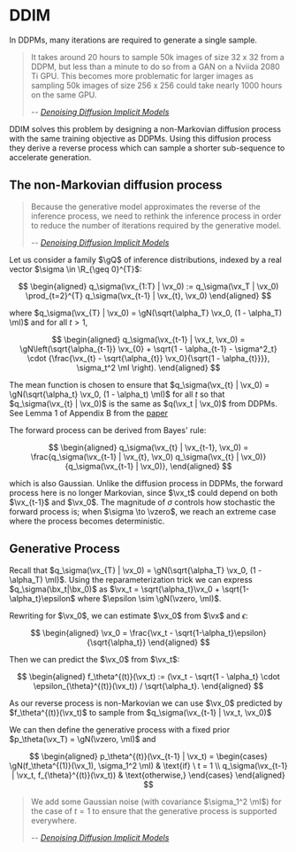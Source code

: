 # DDIM

In DDPMs, many iterations are required to generate a single sample. 

> It takes around 20 hours to sample 50k images of size 32 x 32 from a DDPM, but less than a minute to do so from a GAN on a Nviida 2080 Ti GPU. 
> This becomes more problematic for larger images as sampling 50k images of size 256 x 256 could take nearly 1000 hours on the same GPU.
> 
> -- <cite>[Denoising Diffusion Implicit Models][1]</cite>

[1]: https://arxiv.org/abs/2010.02502

DDIM solves this problem by designing a non-Markovian diffusion process with the same training objective as DDPMs. Using this diffusion process they derive a reverse process which can sample a shorter sub-sequence to accelerate generation.


## The non-Markovian diffusion process

> Because the generative model approximates the reverse of the inference process, we need to rethink the inference process in order to reduce the number of iterations required by the generative model.
>
> -- <cite>[Denoising Diffusion Implicit Models][1]</cite>

Let us consider a family $\gQ$ of inference distributions, indexed by a real vector $\sigma \in \R_{\geq 0}^{T}$:

$$
\begin{aligned}
    q_\sigma(\vx_{1:T} | \vx_0) := q_\sigma(\vx_T | \vx_0) \prod_{t=2}^{T} q_\sigma(\vx_{t-1} | \vx_{t}, \vx_0)
\end{aligned}
$$

where $q_\sigma(\vx_{T} | \vx_0) = \gN(\sqrt{\alpha_T} \vx_0, (1 - \alpha_T) \mI)$ and for all $t > 1$,

$$
\begin{aligned}
   q_\sigma(\vx_{t-1} | \vx_t, \vx_0) = \gN\left(\sqrt{\alpha_{t-1}} \vx_{0} + \sqrt{1 - \alpha_{t-1} - \sigma^2_t} \cdot {\frac{\vx_{t}  - \sqrt{\alpha_{t}} \vx_0}{\sqrt{1 - \alpha_{t}}}}, \sigma_t^2 \mI \right).
\end{aligned}
$$

The mean function is chosen to ensure that $q_\sigma(\vx_{t} | \vx_0) = \gN(\sqrt{\alpha_t} \vx_0, (1 - \alpha_t) \mI)$ for all $t$ so that $q_\sigma(\vx_{t} | \vx_0)$ is the same as $q(\vx_t | \vx_0)$ from DDPMs. See Lemma 1 of Appendix B from the [paper](https://arxiv.org/abs/2010.02502)

The forward process can be derived from Bayes' rule:

$$
\begin{aligned}
    q_\sigma(\vx_{t} | \vx_{t-1}, \vx_0) = \frac{q_\sigma(\vx_{t-1} | \vx_{t}, \vx_0) q_\sigma(\vx_{t} | \vx_0)}{q_\sigma(\vx_{t-1} | \vx_0)},
\end{aligned}
$$

which is also Gaussian. Unlike the diffusion process in DDPMs, the forward process here is no longer Markovian, since $\vx_t$ could depend on both $\vx_{t-1}$ and $\vx_0$. The magnitude of $\sigma$ controls how stochastic the forward process is; when $\sigma \to \vzero$, we reach an extreme case where the process becomes deterministic.

## Generative Process

Recall that $q_\sigma(\vx_{T} | \vx_0) = \gN(\sqrt{\alpha_T} \vx_0, (1 - \alpha_T) \mI)$. 
Using the reparameterization trick we can express $q_\sigma(\bx_t|\bx_0)$ as $\vx_t = \sqrt{\alpha_t}\vx_0 + \sqrt{1-\alpha_t}\epsilon$  where $\epsilon \sim \gN(\vzero, \mI)$.

Rewriting for $\vx_0$, we can estimate $\vx_0$ from $\vx$ and $\epsilon$:

$$
\begin{aligned}
    \vx_0 = \frac{\vx_t - \sqrt{1-\alpha_t}\epsilon}{\sqrt{\alpha_t}}
\end{aligned}
$$

Then we can predict the $\vx_0$ from $\vx_t$:

$$
\begin{aligned}
    f_\theta^{(t)}(\vx_t) := (\vx_t - \sqrt{1 - \alpha_t} \cdot \epsilon_{\theta}^{(t)}(\vx_t)) / \sqrt{\alpha_t}.
\end{aligned}
$$

As our reverse process is non-Markovian we can use $\vx_0$ predicted by $f_\theta^{(t)}(\vx_t)$ to sample from $q_\sigma(\vx_{t-1} | \vx_t, \vx_0)$

We can then define the generative process with a fixed prior $p_\theta(\vx_T) = \gN(\vzero, \mI)$ and

$$
\begin{aligned}
    p_\theta^{(t)}(\vx_{t-1} | \vx_t) = \begin{cases}
    \gN(f_\theta^{(1)}(\vx_1), \sigma_1^2 \mI)  & \text{if} \ t = 1 \\
    q_\sigma(\vx_{t-1} | \vx_t, f_{\theta}^{(t)}(\vx_t)) & \text{otherwise,}
    \end{cases}
\end{aligned}
$$

> We add some Gaussian noise (with covariance $\sigma_1^2 \mI$) for the case of $t = 1$ to ensure that the generative process is supported everywhere.
>
> -- <cite>[Denoising Diffusion Implicit Models][1]</cite>
